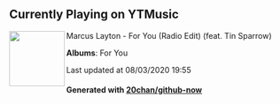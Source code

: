 ## Currently Playing on YTMusic

[<img align="left" width="100" src="https://lh3.googleusercontent.com/gW3r49XYQtD0Ezj_QF5_viBzGicH1lzZt30mupm9awfmZIYflE544gYdgO3xuwNtKeuNrf15bOyurnFf">](https://music.youtube.com/channel/UCvROWX-9lZzoVsiJEsG8wgg)

Marcus Layton - For You (Radio Edit) (feat. Tin Sparrow)

**Albums**: For You

Last updated at 08/03/2020 19:55

#### Generated with [20chan/github-now](https://github.com/20chan/github-now)


<!--
**20chan/20chan** is a ✨ _special_ ✨ repository because its `README.md` (this file) appears on your GitHub profile.

Here are some ideas to get you started:

- 🔭 I’m currently working on ...
- 🌱 I’m currently learning ...
- 👯 I’m looking to collaborate on ...
- 🤔 I’m looking for help with ...
- 💬 Ask me about ...
- 📫 How to reach me: ...
- 😄 Pronouns: ...
- ⚡ Fun fact: ...
-->
